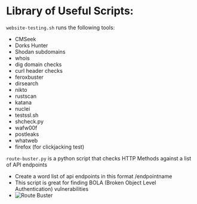 # Library of Useful Scripts:

`website-testing.sh` runs the following tools:
- CMSeek  
- Dorks Hunter  
- Shodan subdomains  
- whois
- dig domain checks
- curl header checks
- feroxbuster  
- dirsearch  
- nikto  
- rustscan  
- katana  
- nuclei  
- testssl.sh  
- shcheck.py  
- wafw00f  
- postleaks  
- whatweb  
- firefox (for clickjacking test)

`route-buster.py` is a python script that checks HTTP Methods against a list of API endpoints
- Create a word list of api endpoints in this format /endpointname
- This script is great for finding BOLA (Broken Object Level Authentication) vulnerabilities
- ![Route Buster](routebuster.png)

